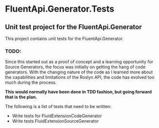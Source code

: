 # FluentApi.Generator.Tests

## Unit test project for the FluentApi.Generator
This project contains unit tests for the FluentApi.Generator.

### TODO:
Since this started out as a proof of concept and a learning opportunity for Source Generators, the focus was initially on 
getting the hang of code generators. With the changing nature of the code as I learned more about the capabilities and 
limitations of the Roslyn API, the code has evolved too much during the process.

**This would normally have been done in TDD fashion, but going forward that is the plan.**

The following is a list of tests that need to be written:
- Write tests for FluidExtensionCodeGenerator
- Write tests FluidExtensionSourceGenerator